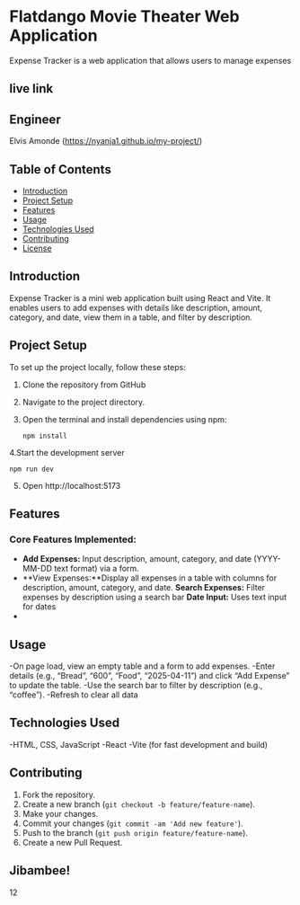 # Flatdango Movie Theater Web Application

Expense Tracker is a web application that allows users to manage expenses

## live link

## Engineer

Elvis Amonde (https://nyanja1.github.io/my-project/)

## Table of Contents

- [Introduction](#introduction)
- [Project Setup](#project-setup)
- [Features](#features)
- [Usage](#usage)
- [Technologies Used](#technologies-used)
- [Contributing](#contributing)
- [License](#license)

## Introduction

Expense Tracker is a mini web application built using React and Vite. It enables users to add expenses with details like description, amount, category, and date, view them in a table, and filter by description.

## Project Setup

To set up the project locally, follow these steps:

1. Clone the repository from GitHub
2. Navigate to the project directory.
3. Open the terminal and install dependencies using npm:

   ```
   npm install
   ```

4.Start the development server

```
npm run dev
```

5. Open http://localhost:5173

## Features

### Core Features Implemented:

- **Add Expenses:** Input description, amount, category, and date (YYYY-MM-DD text format) via a form.
- **View Expenses:**Display all expenses in a table with columns for description, amount, category, and date.
  **Search Expenses:** Filter expenses by description using a search bar
  **Date Input:** Uses text input for dates
-

## Usage

-On page load, view an empty table and a form to add expenses.
-Enter details (e.g., “Bread”, “600”, “Food”, “2025-04-11”) and click “Add Expense” to update the table.
-Use the search bar to filter by description (e.g., “coffee”).
-Refresh to clear all data

## Technologies Used

-HTML, CSS, JavaScript
-React
-Vite (for fast development and build)

## Contributing

1. Fork the repository.
2. Create a new branch (`git checkout -b feature/feature-name`).
3. Make your changes.
4. Commit your changes (`git commit -am 'Add new feature'`).
5. Push to the branch (`git push origin feature/feature-name`).
6. Create a new Pull Request.

## Jibambee!
 12